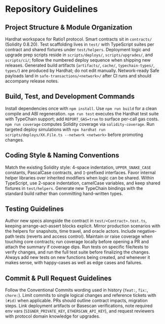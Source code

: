 # Repository Guidelines

## Project Structure & Module Organization

Hardhat workspace for Ratio1 protocol. Smart contracts sit in `contracts/` (Solidity 0.8.20). Test scaffolding lives in `test/` with TypeScript suites per contract and shared fixtures under `test/helpers`. Deployment logic and upgrade prep scripts reside in `scripts/deploys/`, `scripts/upgrades/`, and `scripts/ci/`; follow the numbered deploy sequence when shipping new releases. Generated build artifacts (`artifacts/`, `cache/`, `typechain-types/`, `types/`) are produced by Hardhat; do not edit manually. Network-ready Safe payloads land in `safe-transactions/<network>/` after CI runs and should accompany release notes.

## Build, Test, and Development Commands

Install dependencies once with `npm install`. Use `npm run build` for a clean compile and ABI regeneration. `npm run test` executes the Hardhat test suite with TypeChain support; add `REPORT_GAS=true` to surface per-call gas costs. `npm run coverage` computes Solidity coverage via `solidity-coverage`. Run targeted deploy simulations with `npx hardhat run scripts/deploys/XX.File.ts --network <network>` before promoting changes.

## Coding Style & Naming Conventions

Match the existing Solidity style: 4-space indentation, `UPPER_SNAKE_CASE` constants, PascalCase contracts, and `I`-prefixed interfaces. Favor internal helper libraries over inherited modifiers when logic can be shared. Within TypeScript, use 2-space indentation, camelCase variables, and keep shared fixtures in `test/helpers`. Generate new TypeChain bindings with the standard build rather than committing hand-written types.

## Testing Guidelines

Author new specs alongside the contract in `test/<Contract>.test.ts`, keeping arrange-act-assert blocks explicit. Mirror production scenarios with the helpers for snapshots, time travel, and oracle actors. Include negative-path tests (reverts and access control). Maintain or raise coverage when touching core contracts; run coverage locally before opening a PR and attach the summary if coverage dips. Run tests on specific file/tests to verify changes, and run the full test suite before finalizing the changes. Always add new tests on new functions being created, and whenever it makes sense, with happy-cases as well as edge cases and failures.

## Commit & Pull Request Guidelines

Follow the Conventional Commits wording used in history (`feat:`, `fix:`, `chore:`). Limit commits to single logical changes and reference tickets with `(#id)` when applicable. PRs should outline contract impacts, migration steps. Link deployment artifacts or Basescan verifications, note required env vars (`SIGNER_PRIVATE_KEY`, `ETHERSCAN_API_KEY`), and request reviewers with protocol domain knowledge for upgrades.
